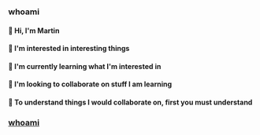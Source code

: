 ### whoami
#### 👋 Hi, I'm Martin
#### 👀 I'm interested in interesting things
#### 🌱 I'm currently learning what I'm interested in
#### 💞️ I'm looking to collaborate on stuff I am learning
#### 📖 To understand things I would collaborate on, first you must understand
### [whoami](README.md###whoami)

